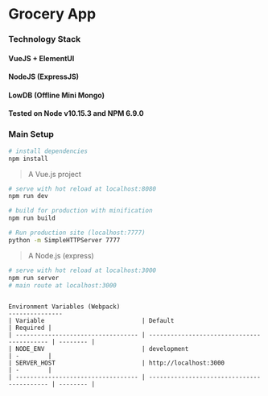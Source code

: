 # Grocery App

### Technology Stack
#### VueJS + ElementUI
#### NodeJS (ExpressJS)
#### LowDB (Offline Mini Mongo)
#### Tested on Node v10.15.3 and NPM 6.9.0

### Main Setup

``` bash
# install dependencies
npm install
```

> A Vue.js project

``` bash
# serve with hot reload at localhost:8080
npm run dev

# build for production with minification
npm run build

# Run production site (localhost:7777)
python -m SimpleHTTPServer 7777
```

> A Node.js (express)

``` bash
# serve with hot reload at localhost:3000
npm run server
# main route at localhost:3000
```

```

Environment Variables (Webpack)
---------------
| Variable                           | Default                                    | Required |
| ---------------------------------- | ------------------------------------------ | -------- |
| NODE_ENV                           | development                                | -        |
| SERVER_HOST                        | http://localhost:3000                      | -        |
| ---------------------------------- | ------------------------------------------ | -------- |

```
